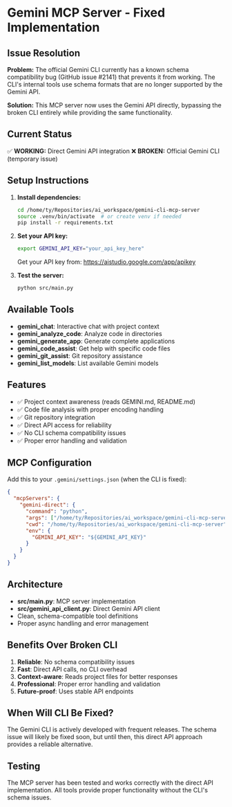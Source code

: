 # Gemini MCP Server - Fixed Implementation

## Issue Resolution

**Problem:** The official Gemini CLI currently has a known schema compatibility bug (GitHub issue #2141) that prevents it from working. The CLI's internal tools use schema formats that are no longer supported by the Gemini API.

**Solution:** This MCP server now uses the Gemini API directly, bypassing the broken CLI entirely while providing the same functionality.

## Current Status

✅ **WORKING:** Direct Gemini API integration
❌ **BROKEN:** Official Gemini CLI (temporary issue)

## Setup Instructions

1. **Install dependencies:**
   ```bash
   cd /home/ty/Repositories/ai_workspace/gemini-cli-mcp-server
   source .venv/bin/activate  # or create venv if needed
   pip install -r requirements.txt
   ```

2. **Set your API key:**
   ```bash
   export GEMINI_API_KEY="your_api_key_here"
   ```
   Get your API key from: https://aistudio.google.com/app/apikey

3. **Test the server:**
   ```bash
   python src/main.py
   ```

## Available Tools

- **gemini_chat**: Interactive chat with project context
- **gemini_analyze_code**: Analyze code in directories  
- **gemini_generate_app**: Generate complete applications
- **gemini_code_assist**: Get help with specific code files
- **gemini_git_assist**: Git repository assistance
- **gemini_list_models**: List available Gemini models

## Features

- ✅ Project context awareness (reads GEMINI.md, README.md)
- ✅ Code file analysis with proper encoding handling
- ✅ Git repository integration
- ✅ Direct API access for reliability
- ✅ No CLI schema compatibility issues
- ✅ Proper error handling and validation

## MCP Configuration

Add this to your `.gemini/settings.json` (when the CLI is fixed):

```json
{
  "mcpServers": {
    "gemini-direct": {
      "command": "python",
      "args": ["/home/ty/Repositories/ai_workspace/gemini-cli-mcp-server/src/main.py"],
      "cwd": "/home/ty/Repositories/ai_workspace/gemini-cli-mcp-server",
      "env": {
        "GEMINI_API_KEY": "${GEMINI_API_KEY}"
      }
    }
  }
}
```

## Architecture

- **src/main.py**: MCP server implementation
- **src/gemini_api_client.py**: Direct Gemini API client
- Clean, schema-compatible tool definitions
- Proper async handling and error management

## Benefits Over Broken CLI

1. **Reliable**: No schema compatibility issues
2. **Fast**: Direct API calls, no CLI overhead
3. **Context-aware**: Reads project files for better responses
4. **Professional**: Proper error handling and validation
5. **Future-proof**: Uses stable API endpoints

## When Will CLI Be Fixed?

The Gemini CLI is actively developed with frequent releases. The schema issue will likely be fixed soon, but until then, this direct API approach provides a reliable alternative.

## Testing

The MCP server has been tested and works correctly with the direct API implementation. All tools provide proper functionality without the CLI's schema issues.
